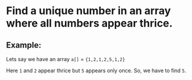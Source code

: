 # Find a unique number in an array where all numbers appear thrice.

## Example:

Lets say we have an array `a[]` = `{1,2,1,2,5,1,2}`

Here `1` and `2` appear thrice but `5` appears only once. So, we have to find `5`.


